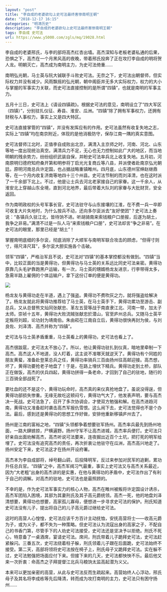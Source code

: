 ```yaml
---
layout: "post"
title: "李自成的老婆欲勾上史可法最终害惨南明王朝"
date: "2018-12-17 16:15"
categories: "明清历史"
description: "李自成的老婆欲勾上史可法最终害惨南明王朝"
tags: 李自成 史可法
url: https://www.y5000.com/zgls/mq/19028.html
---
```






李自成的老婆邢氏，与李的部将高杰红杏出墙。高杰深知与老板老婆私通的后果，恐惧之下，高杰在一个月黑风高的夜晚，带着邢氏投奔了正在攻打李自成的明将贺人龙。明朝灭亡，高杰成为南明主力，为史可法倚重……

南明弘光朝，马士英与阮大铖联手斗败史可法。无奈之下，史可法出朝督师，但实际权力并没有减少。风雨飘摇的弘光朝，朝中阁臣并无多大实际权力，权力的大小与掌握的军事实力关联，而史可法直接控制的是所谓“四镇”，也就是南明的军事主力。

五月十三日，史可法上《请设四镇疏》。根据史可法的意见，南明设立了“四大军区（四镇）”，分别驻扎仪征、寿县、淮安、瓜洲。“四镇”除了拥有军事权力，还拥有财税与人事权力，事实上又是四大特区。

史可法直接掌管的“四镇”，并没有发挥应有的作用。史可法虽然有收复失地之志，实际上“四镇”均在南京附近，体现的是他消极防守，保存江南一隅的真实意图。

史可法督师江北时，正值李自成败出北京，满清入主京师之时，河南、河北、山东等地一度出现统治真空。满清兵力不足，无心也无力控制如此广大的地区，而当地明朝的残余势力，纷纷组织武装自保，并盼史可法率兵北上收复失地。五月初，河南原明归德府知府桑开第和明参将丁启光光复商丘等八县，并派使者赴南京弘光朝廷。原明河南总兵许定国，也占据战略重镇睢州。四月底，山东德州官绅赵继鼎等，在一个月内收复济南等地四十三个州县。史可法节制的而刘泽清，也在这时派了一千余部下北上。不过，他是让士兵去河北老家接自己的家眷。这一千余人，从淮安北上穿越山东全境，直到河北地界，最后带着大队刘的家眷与大批财货，安全返回。

作为南明政权的头号军事长官，史可法驻守与山东接壤的江淮，在不费一兵一卒即可收复大片失地时，为什么按兵不动，还向多尔衮派去“友好使团”？史可法上奏说：“各镇兵久驻江北，皆待饷不进。听胡骑南来索钱粮户口册报，后遂为胡土，我争之非易。”满清不过是一队人马“来索钱粮户口册”，史可法却言“争之非易”。在史可法的眼里，那里已经是“胡土”！

掌握南明底细的多尔衮，彻底消除了大顺军与南明军联合攻击的顾虑，“但得寸则寸，得尺泽尺耳”，多尔衮大胆实施各个击破。

领军“四镇”，严格治军且不说，史可法对“四镇”的基本掌控都没有做到。“四镇”当中，比较正面的当是黄得功，但黄得功与马士英的关系远比同史可法亲密。黄得功原靠几头毛驴靠跑黑户运输，有一次，马士英的甥婿杨龙友进京，行李带得太多，急需半路上雇佣的个体运输户，拿下这份订单的便是黄得功。

![](https://img.y5000.com/uploads/allimg/170411/1415522506-0.jpg)

杨龙友与黄得功走在半道，遇上了强盗。黄得功不费吹灰之力，就将强盗给解决了。杨龙友就此将黄得功推荐给了马士英，在马士英手下，黄得功累功至游击、副总兵，又从总督熊文灿同张献忠、革左五营等战于南直隶江北、河南一带，加太子太师。崇祯十五年，黄得功大败流贼张献忠於潜山，官至庐州总兵。又随马士英平定叛将刘超，论功封为靖南伯。朱由崧在江南自立后，黄得功很快再封为侯，与刘良佐、刘泽清、高杰并称为“四镇”。

史可法与马士英矛盾重重，马士英看上的黄得功，史可法也看上了。

高杰很跋扈，史可法太不放心了。所以，他让黄得功驻扎到仪真，暗地里牵制一下高杰。高杰这人不地道，没人盯着，这主说不准哪天就逆天了。黄得功有个同姓的朋友黄蜚，准备赴登莱总兵之任，黄得功率骑兵三百由扬州往高邮迎接。高杰想，坏了，黄得功要抢老子地盘了！于是，在路上埋伏下精兵。黄得功走到土桥，部队正在做饭，高杰的伏兵四起，黄得功拼得一条老命，才回到了自己的驻地，随行的三百骑全部战死了。

更吐血的还不是这个，黄得功玩命时，高杰真的来仪真抢地盘了。虽说没得逞，但黄得功部损失惨重。无缘无故吃这顿闷亏，黄得功气大了，他发表声明，要与高杰决一死战。史可法急了，召开了多次协调会，才使双方勉强和解。在高杰进趋河南，黄得功又准备趁时袭击高杰军报仇雪恨。这么闹下去，史可法觉得也不是个办法。最后，感到还是黄得功的思想工作好做，安排他重新移镇庐州去了。

扬州是江南的富裕之地，“四镇”头领都争着想要驻军扬州。高杰率兵最先到扬州地面，一路大肆掳掠，尸横遍野。扬州守军不让高杰进城，高杰率兵便打。史可法只好亲自出面劝解高杰，高杰听说可法要来，连夜掘出近百个土坑，把打死的明军给埋了。史可法没有追究高杰的责任，再次折衷让他驻守在瓜洲，高杰高兴地走了。扬州安定下来，史可法这才在扬州开设府署。

高杰本为李自成部将，绰号翻山鹞，后投降明军，反过来参加对民军的追剿，累功升任总兵官。“四镇”之中，高杰军阀习气最重，事实上史可法又与高杰关系最近，因为“大老粗”出身的高杰讲的是实惠，在他与黄得功的矛盾中，史可法作出了有利于自己的调解。对高杰的驻地，史可法也是最照顾的。

不幸的是，作为史可法军事实力的核心人物，高杰在睢州被叛将许定国设计诱杀，高杰军团陷入困境，其部为其妻刑氏及其子高元爵统领。高杰一死，他的地盘刘泽清想要，黄得功也想要，高家孤儿寡母，便想进一步寻求史可法的保护。刑氏知道史可法没有儿子，提出将自己的儿子高元爵过继给史可法。

这时的高营人心惶惶，史可法应该千方百计主动抚恤，安抚高营将士——收高元爵为子，或为义子，都不失为一种策略。但史可法认为流寇出身的高家之子，不配自己的书香门第，尽管手下的人劝史可法接受，史可法还是坚决予以拒绝。刑氏不死心，特意备了一桌酒席，宴请史可法。席间，刑氏带着儿子跪拜史可法，史可法赶紧躲闪。三番五次，史可法绕着柱子躲，刑氏领着儿子跟在后面跪，史可法始终不接受。第二天，高部将领将史可法按在椅子上，刑氏母子又跪拜史可法。实在躲不过，史可法勉强把场面应付下来。但接下来的几天，史可法都怏怏不乐。最后他又来一次折衷：命高杰之子拜提督江北兵马粮饷太监高起潜为义父。

本来可以更加亲密的高营，从此与史可法反而生疏起来。高营始终人心浮动，邢氏母子及其名将李成栋等先后降清，转而成为攻打南明的主力，史可法只有困守扬州……
